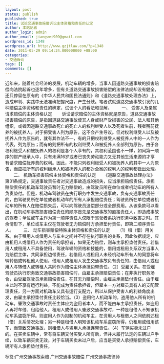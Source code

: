 ```yaml
---
layout: post
status: publish
published: true
title: 试论交通事故赔偿诉讼主体资格和责任的认定
author: 本站记者
author_login: admin
author_email: jiangwei909@gmail.com
wordpress_id: 1348
wordpress_url: http://www.gzjtlaw.com/?p=1348
date: 2011-05-29 09:14:24.000000000 +08:00
categories:
- 交通诉讼
tags: []
comments: []
---
```

近年来，随着社会经济的发展，机动车辆的增多，当事人因道路交通事故的损害赔偿向法院起诉也逐年增多，但有关道路交通事故损害赔偿的法律法规却没有健全，还只停留在原有的《中华人民共和国民法通则》和《道路交通事故处理办法》上，造成审判、实践中无法准确把握尺度，产生分歧。笔者试就道路交通事故引发的几种赔偿主体资格和责任的确定，试谈个人的看法和见解。　　一、 受害人及亲属请求赔偿的主体资格认定　　诉讼请求赔偿的主体资格就是原告，道路交通事故损害赔偿的原告，是指因道路交通事故使其人身或财产受损害的公民、法人和其他组织，或者因道路交通事故死亡的死亡人的权利继受人以及死者生前，残者残前抚养的被抚养人。对于把受害人列为原告，这不会产生导议。但对权利继受人以及被抚养人作为原告的，就有其作法不一，有的只把权利继受人被抚养人中的一人作为代表，列为原告；而有的则把所有的权利继受人和被抚养人全部列为原告。由于各权利继受人和被抚养人的权利是各个人享有的，其权利范围也不一样，如同第一顺序的财产继承人中，只有未满16岁或者已丧失劳动能力又无其他生活来源的才享有请求赔偿抚养费的权利。因此，不能只列权利继受人和被抚养人的其中一人为原告，而应把所有的权利继承人和被抚养人的都对全案的权利人的权利都做出处理。　　二、 机动车损害赔偿主体资格和责任的认定　　《道路交通事故处理办法》第31条规定，交通事故责任者对交通事故造成的损失，应当承担赔偿责任。承担赔偿责任的机动车驾驶员暂时无力赔偿的，由驾驶员所在单位或者机动车的所有人负责垫付。但是，机动车驾驶员在执行职务中发生交通事故，负有交通事故责任的，由驾驶员所在单位或者机动车的所有人承担赔偿责任；驾驶员所在单位或者机动车的所有人在赔偿损失后，可以向驾驶员追偿部分或全部费用。从该条款可以看出，在机动车事故损害赔偿责任的顺序首先是交通事故的直接责任人，即造成事故的驾者；单位或车主作为第一顺序责任人仅限于驾驶者系执行职务中致害之时。其余情形下，单位或车主仅在驾驶者无力赔偿时方承担垫付责任，即第二顺序责任人。　　三、 动车损害赔偿特殊主体资格和责任的认定　　（1）租（借）用关系。由于租用人或借用人与车主之间并不存在执行职务的关系，因此依据规定，应由租用人或借用人作为责任的承担者，如果无力赔偿，则车主承担垫付责任。若借用人或租用人不具备使用，驾驶车辆的资格和技能的，借用或租用关系双方当事人为赔偿主体，共同承担边带责任，若借用人或租用人未经机动车所有人的同意将车辆转借或转租他人使用，借用人或租用人发生交通事故负有责任的，由借用人或租用人与转借人或转租人共同作为赔偿主体承担边带责任。（2）受雇关系。在受雇驾驶员执行职务致交通事故损害赔偿时，由雇主承担赔偿责任；在非执行职务场合，由受雇驾驶员承担赔偿责任，在其无力赔偿时，由雇主承担垫付责任。由于雇主此时不享有运行利益，不能成为责任承担者，但雇主一方对雇员具有人的支配管理责任，另一方面对机动车又具有运行支配力，所以从保护受害人的利益角度出发，由雇主承担垫付责任比较恰当。（3）盗用他人机动车的。盗用他人所有的机动车，肇致交通事故时责任主体应为盗用者本人，而不能由车主承担责任。如盗用人再将车借、租给他人，租用人或借用人肇致交通事故时，一种是租借人不知该机动车系盗窃所得。则盗用人作为拟制的机动车主，在资用人与租借人之间依前述租（借）关系情况处理；另一种是租借人明知该机动车系盗窃所得，仍租用或借用该车，而肇致交通事故，则租借人与盗用人承担连带责任。（4）车辆买卖未过户的。在买卖车辆中，常有将车辆交付买受人所有后，但并未履行法定的车辆过户手续，以致车辆买卖无效。对于车辆买卖未过户后，应当是买受人承担赔偿责任，车辆所有人承担垫付责任。标签:广州交通事故索赔 广州交通事故赔偿 广州交通事故律师
